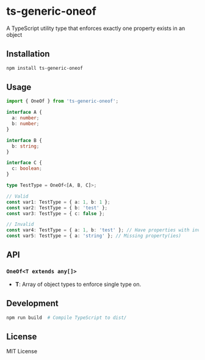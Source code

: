 # ts-generic-oneof

A TypeScript utility type that enforces exactly one property exists in an object

## Installation

```bash
npm install ts-generic-oneof
```

## Usage

```typescript
import { OneOf } from 'ts-generic-oneof';

interface A {
  a: number;
  b: number;
}

interface B {
  b: string;
}

interface C {
  c: boolean;
}

type TestType = OneOf<[A, B, C]>;

// Valid
const var1: TestType = { a: 1, b: 1 };
const var2: TestType = { b: 'test' };
const var3: TestType = { c: false };

// Invalid
const var4: TestType = { a: 1, b: 'test' }; // Have properties with invalid types
const var5: TestType = { a: 'string' }; // Missing property(ies)
```

## API

### `OneOf<T extends any[]>`

- **T**: Array of object types to enforce single type on.

## Development

```bash
npm run build  # Compile TypeScript to dist/
```

## License

MIT License
